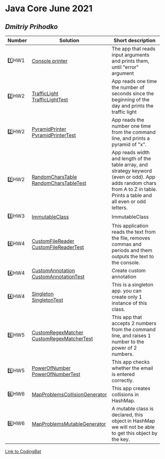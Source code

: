 # Java Core June 2021

## *Dmitriy Prihodko*

| Number | Solution  | Short description
| --- | --- | --- |
|:one:HW1| [Console printer](./src/main/java/homework_1) | The app that reads input arguments and prints them, until "error" argument |
| :two:HW2 | [TrafficLight](./src/main/java/homework_2/traffic_light) <br/> [TrafficLightTest](./src/test/java/homework_2/traffic_light) | App reads one time the number of seconds since the beginning of the day and prints the traffic light|
| :two:HW2 | [PyramidPrinter](./src/main/java/homework_2/pyramid_printer) <br/> [PyramidPrinterTest](./src/test/java/homework_2/pyramid_printer)| App reads the number one time from the command line, and prints a pyramid of "x". |
| :two:HW2 | [RandomCharsTable](./src/main/java/homework_2/random_chars_table) <br/> [RandomCharsTableTest](./src/test/java/homework_2/random_chars_table)| App reads width and length of the table array, and strategy keyword (even or odd). App adds random chars from A to Z in table. Prints a table and all even or odd letters.  |
| :three:HW3 | [ImmutableClass](./src/main/java/homework_3/ImmutableClass)| ImmutableClass|
| :four:HW4 | [CustomFileReader](./src/main/java/homework_4/custom_file_reader) <br/> [CustomFileReaderTest](./src/test/java/homework_4/custom_file_reader)| This application reads the text from the file, removes commas and periods and them outputs the text to the console. |
| :four:HW4 | [CustomAnnotation](./src/main/java/homework_4/custom_annotation) <br/> [CustomAnnotationTest](./src/test/java/homework_4/custom_annotation)| Create custom annotation|
| :four:HW4 | [Singleton](./src/main/java/homework_4/singleton) <br/> [SingletonTest](./src/test/java/homework_4/singleton)| This is a singleton app. you can create only 1 instance of this class.|
| :five:HW5 | [CustomRegexMatcher](./src/main/java/homework_5/custom_regex_matcher) <br/> [CustomRegexMatcherTest](./src/test/java/homework_5/custom_regex_matcher)| This app that accepts 2 numbers from the command line, and raises 1 number to the power of 2 numbers.|
| :five:HW5 | [PowerOfNumber](./src/main/java/homework_4/power_of_number) <br/> [PowerOfNumberTest](./src/test/java/homework_4/power_of_number)| This app checks whether the email is entered correctly.|
| :six:HW6 | [MapProblemsCollisionGenerator](./src/main/java/homework_6/map_problems_generator) | This app creates collisions in HashMap.|
| :six:HW6 | [MapProblemsMutableGenerator](./src/main/java/homework_6/map_problems_generator) | A mutable class is declared, this object in HashMap we will not be able to get this object by the key. |


[Link to CodingBat](https://codingbat.com/done?user=bomba_25@mail.ru&tag=8601275236)

